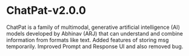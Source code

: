 # ChatPat-v2.0.0
ChatPat is a family of multimodal, generative artificial intelligence (AI) models developed by Abhinav (ARJ) that can understand and combine information from formats like text.
Added features of storing msg temporarily.
Improved Prompt and Response UI and also removed bug.